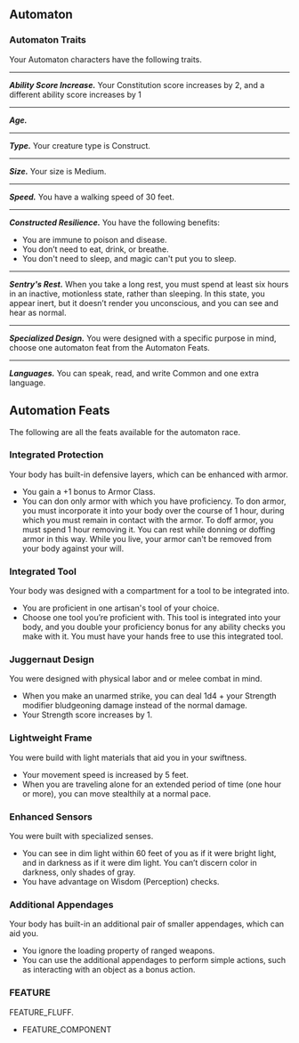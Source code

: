 ## Automaton


### Automaton Traits
Your Automaton characters have the following traits.
___
***Ability Score Increase.***
Your Constitution score increases by 2, and a different ability score increases by 1
___
***Age.***

___
***Type.***
Your creature type is Construct.
___
***Size.***
Your size is Medium.
___
***Speed.***
You have a walking speed of 30 feet.
___
***Constructed Resilience.***
You have the following benefits:
- You are immune to poison and disease.
- You don’t need to eat, drink, or breathe.
- You don't need to sleep, and magic can't put you to sleep.
___
***Sentry's Rest.***
When you take a long rest, you must spend at least six hours in an inactive, motionless state, rather than sleeping. In this state, you appear inert, but it doesn’t render you unconscious, and you can see and hear as normal.
___
***Specialized Design.***
You were designed with a specific purpose in mind, choose one automaton feat from the Automaton Feats.
___
***Languages.***
You can speak, read, and write Common and one extra language.



## Automation Feats
The following are all the feats available for the automaton race.

### Integrated Protection
Your body has built-in defensive layers, which can be enhanced with armor.
- You gain a +1 bonus to Armor Class.
- You can don only armor with which you have proficiency. To don armor, you must incorporate it into your body over the course of 1 hour, during which you must remain in contact with the armor. To doff armor, you must spend 1 hour removing it. You can rest while donning or doffing armor in this way. While you live, your armor can't be removed from your body against your will.

### Integrated Tool
Your body was designed with a compartment for a tool to be integrated into.
- You are proficient in one artisan's tool of your choice.
- Choose one tool you’re proficient with. This tool is integrated into your body, and you double your proficiency bonus for any ability checks you make with it. You must have your hands free to use this integrated tool.

### Juggernaut Design
You were designed with physical labor and or melee combat in mind.
- When you make an unarmed strike, you can deal 1d4 + your Strength modifier bludgeoning damage instead of the normal damage.
- Your Strength score increases by 1.

### Lightweight Frame
You were build with light materials that aid you in your swiftness.
- Your movement speed is increased by 5 feet.
- When you are traveling alone for an extended period of time (one hour or more), you can move stealthily at a normal pace.

### Enhanced Sensors
You were built with specialized senses.
- You can see in dim light within 60 feet of you as if it were bright light, and in darkness as if it were dim light. You can’t discern color in darkness, only shades of gray.
- You have advantage on Wisdom (Perception) checks.  

### Additional Appendages
Your body has built-in an additional pair of smaller appendages, which can aid you.
- You ignore the loading property of ranged weapons.
- You can use the additional appendages to perform simple actions, such as interacting with an object as a bonus action.


### FEATURE
FEATURE_FLUFF.
- FEATURE_COMPONENT